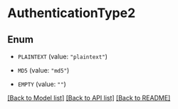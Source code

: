 # AuthenticationType2

## Enum


* `PLAINTEXT` (value: `"plaintext"`)

* `MD5` (value: `"md5"`)

* `EMPTY` (value: `""`)


[[Back to Model list]](../README.md#documentation-for-models) [[Back to API list]](../README.md#documentation-for-api-endpoints) [[Back to README]](../README.md)


